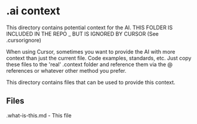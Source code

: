 # .ai context

This directory contains potential context for the AI.
THIS FOLDER IS INCLUDED IN THE REPO _ BUT IS IGNORED BY CURSOR (See .cursorignore)

When using Cursor, sometimes you want to provide the AI with more context than just the current file.  Code examples, standards, etc.
Just copy these files to the 'real' .context folder and reference them via the @ references or whatever other method you prefer.

This directory contains files that can be used to provide this context.

## Files

.what-is-this.md - This file
